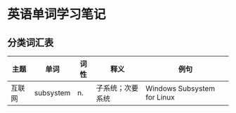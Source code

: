 # 英语单词学习笔记

## 分类词汇表

| 主题       | 单词       | 词性 | 释义                 | 例句                          |
|------------|------------|------|----------------------|-------------------------------|
| 互联网       | subsystem      | n.   | 子系统；次要系统                 | Windows Subsystem for Linux      |
